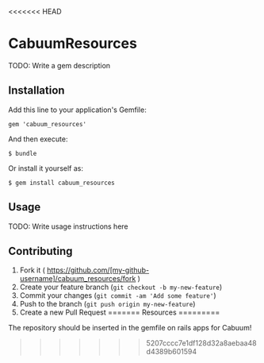 <<<<<<< HEAD
# CabuumResources

TODO: Write a gem description

## Installation

Add this line to your application's Gemfile:

    gem 'cabuum_resources'

And then execute:

    $ bundle

Or install it yourself as:

    $ gem install cabuum_resources

## Usage

TODO: Write usage instructions here

## Contributing

1. Fork it ( https://github.com/[my-github-username]/cabuum_resources/fork )
2. Create your feature branch (`git checkout -b my-new-feature`)
3. Commit your changes (`git commit -am 'Add some feature'`)
4. Push to the branch (`git push origin my-new-feature`)
5. Create a new Pull Request
=======
Resources
=========

The repository should be inserted in the gemfile on rails apps for Cabuum!
>>>>>>> 5207cccc7e1df128d32a8aebaa48d4389b601594

